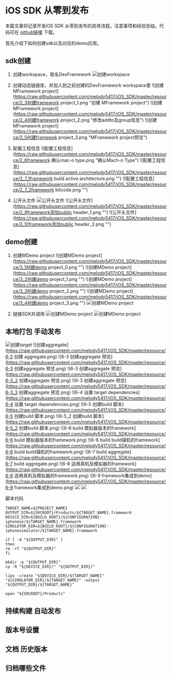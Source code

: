 # iOS SDK 从零到发布
本篇文章将记录开发iOS SDK 从零到发布的具体流程，注意事项和经验总结。代码可在 [github链接](https://github.com/melody5417/iOS_SDK) 下载。

首先介绍下如何创建sdk以及对应的demo应用。
## sdk创建
1. 创建workspace，取名DevFramework
![创建workspace](https://raw.githubusercontent.com/melody5417/iOS_SDK/master/resource/1创建workspace.png)

2. 创建动态链接库，并加入到之前创建的DevFramework workspace里
![创建 MFramework project](https://raw.githubusercontent.com/melody5417/iOS_SDK/master/resource/2_3创建framework project_1.png "创建 MFramework project")
![创建 MFramework project](https://raw.githubusercontent.com/melody5417/iOS_SDK/master/resource/2_4创建framework project_2.png "修改addto及group信息")
![创建 MFramework project](https://raw.githubusercontent.com/melody5417/iOS_SDK/master/resource/2_5创建framewok project_3.png "MFramework project预览")

3. 配置工程信息
![配置工程信息](https://raw.githubusercontent.com/melody5417/iOS_SDK/master/resource/2_6framework 确认mac-o type.png "确认Mach-o Type")
![配置工程信息](https://raw.githubusercontent.com/melody5417/iOS_SDK/master/resource/2_7_1framework build active architecture.png "")
![配置工程信息](https://raw.githubusercontent.com/melody5417/iOS_SDK/master/resource/2_7_2framework bitcode.png "")

4. 公开头文件
![公开头文件](https://raw.githubusercontent.com/melody5417/iOS_SDK/master/resource/2_8framework添加测试代码.png "")
![公开头文件](https://raw.githubusercontent.com/melody5417/iOS_SDK/master/resource/2_9framework添加public header_1.png "")
![公开头文件](https://raw.githubusercontent.com/melody5417/iOS_SDK/master/resource/2_10framework添加public header_2.png "")

## demo创建
1. 创建MDemo project
![创建MDemo project](https://raw.githubusercontent.com/melody5417/iOS_SDK/master/resource/3_1创建demo project_0.png "")
![创建MDemo project](https://raw.githubusercontent.com/melody5417/iOS_SDK/master/resource/3_2创建demo project_1.png "")
![创建MDemo project](https://raw.githubusercontent.com/melody5417/iOS_SDK/master/resource/3_3创建demo project_2.png "")
![创建MDemo project](https://raw.githubusercontent.com/melody5417/iOS_SDK/master/resource/3_4创建demo project_3.png "")
![创建MDemo project](https://raw.githubusercontent.com/melody5417/iOS_SDK/master/resource/4工程全部创建完预览.png "")

2. 链接SDK并调用
![创建MDemo project](https://raw.githubusercontent.com/melody5417/iOS_SDK/master/resource/5_1demo添加embeded和link.png "")
![创建MDemo project](https://raw.githubusercontent.com/melody5417/iOS_SDK/master/resource/5_2demo调用sdk.png "")

## 本地打包 手动发布

![创建target](https://raw.githubusercontent.com/melody5417/iOS_SDK/master/resource/6-1创建target.png)
![创建aggregate](https://raw.githubusercontent.com/melody5417/iOS_SDK/master/resource/6-2 创建 aggregate.png)
![6-3 创建aggregate 预览](https://raw.githubusercontent.com/melody5417/iOS_SDK/master/resource/6-3 创建aggregate 预览.png)
![6-3 创建aggregate 预览](https://raw.githubusercontent.com/melody5417/iOS_SDK/master/resource/6-3_2 创建aggregate 预览.png)
![6-3 创建aggregate 预览](https://raw.githubusercontent.com/melody5417/iOS_SDK/master/resource/6-3_3 创建aggregate 预览.png)
![6-4 设置 target dependencies](https://raw.githubusercontent.com/melody5417/iOS_SDK/master/resource/6-4 设置 target dependencies.png)
![6-5 创建build 脚本](https://raw.githubusercontent.com/melody5417/iOS_SDK/master/resource/6-5 创建build 脚本.png)
![6-5_2 创建build 脚本](https://raw.githubusercontent.com/melody5417/iOS_SDK/master/resource/6-5_2 创建build 脚本.png)
![6-6 build 模拟器版本的framework](https://raw.githubusercontent.com/melody5417/iOS_SDK/master/resource/6-6 build 模拟器版本的framework.png)
![6-6 build build镇机的framework](https://raw.githubusercontent.com/melody5417/iOS_SDK/master/resource/6-6 build build镇机的framework.png)
![6-7 build aggregate](https://raw.githubusercontent.com/melody5417/iOS_SDK/master/resource/6-7 build aggregate.png)
![6-8 适用真机及模拟器的framework](https://raw.githubusercontent.com/melody5417/iOS_SDK/master/resource/6-8 适用真机及模拟器的framework.png)
![6-9 framework集成到demo](https://raw.githubusercontent.com/melody5417/iOS_SDK/master/resource/6-9 framework集成到demo.png)
![](https://raw.githubusercontent.com/melody5417/iOS_SDK/master/resource/.png)
![](https://raw.githubusercontent.com/melody5417/iOS_SDK/master/resource/.png)

脚本代码

```
TARGET_NAME=${PROJECT_NAME}
OUTPUT_DIR=${SRCROOT}/Products/${TARGET_NAME}.framework
DEVICE_DIR=${BUILD_ROOT}/${CONFIGURATION}-iphoneos/${TARGET_NAME}.framework
SIMULATOR_DIR=${BUILD_ROOT}/${CONFIGURATION}-iphonesimulator/${TARGET_NAME}.framework

if [ -d "${OUTPUT_DIR}" ]
then
rm -rf "${OUTPUT_DIR}"
fi

mkdir -p "${OUTPUT_DIR}"
cp -R "${DEVICE_DIR}/" "${OUTPUT_DIR}/"

lipo -create "${DEVICE_DIR}/${TARGET_NAME}" "${SIMULATOR_DIR}/${TARGET_NAME}" -output "${OUTPUT_DIR}/${TARGET_NAME}"

open "${SRCROOT}/Products"
```


## 持续构建 自动发布



## 版本号设置

## 文档 历史版本

## 归档哪些文件


